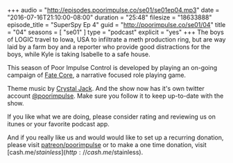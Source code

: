 +++
audio = "http://episodes.poorimpulse.co/se01/se01ep04.mp3"
date = "2016-07-16T21:10:00-08:00"
duration = "25:48"
filesize = "18633888"
episode_title = "SuperSpy Ep 4"
guid = "http://poorimpulse.co/se01/04"
title = "04"
seasons = [ "se01" ]
type = "podcast"
explicit = "yes"
+++
The boys of LOGIC travel to Iowa, USA to infiltrate a meth production ring, but
are way laid by a farm boy and a reporter who provide good distractions for the boys,
while Kyle is taking Isabelle to a safe house.
<!--more-->
This season of Poor Impulse Control is developed by playing an on-going
campaign of [Fate Core](http://www.evilhat.com/home/fate-core/), a
narrative focused role playing game.

Theme music by [Crystal Jack](http://soundcloud.com/crystaljack). And the show
now has it's own twitter account [@poorimpulse](http://twitter.com/poorimpulse).
Make sure you follow it to keep up-to-date with the show.

If you like what we are doing, please consider rating and reviewing us on itunes
or your favorite podcast app.
 
And if you really like us and would would like to set up a recurring donation, please
visit [patreon/poorimpulse](http://patreon.com/poorimpulse) or to make a
one time donation, visit [cash.me/$stainless](http://cash.me/$stainless).
